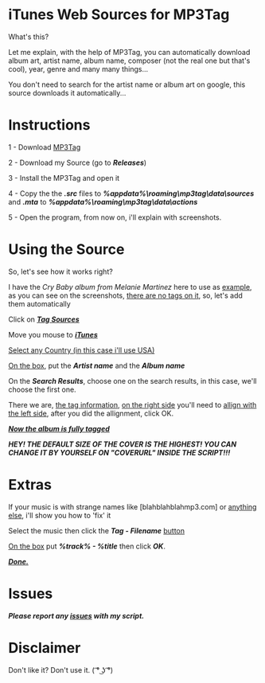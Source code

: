 # iTunes Web Sources for MP3Tag
What's this?

Let me explain, with the help of MP3Tag, you can automatically download album art, artist name, album name, composer (not the real one but that's cool), year, genre and many many things...

You don't need to search for the artist name or album art on google, this source downloads it automatically...

# Instructions

1 - Download [MP3Tag](http://www.mp3tag.de/en/download.html)

2 - Download my Source (go to ***Releases***)

3 - Install the MP3Tag and open it

4 - Copy the the ***.src*** files to ***%appdata%\roaming\mp3tag\data\sources*** and ***.mta*** to ***%appdata%\roaming\mp3tag\data\actions***

5 - Open the program, from now on, i'll explain with screenshots.

# Using the Source

So, let's see how it works right?

I have the _Cry Baby album from Melanie Martinez_ here to use as [example](http://i.imgur.com/Uc5Zow2.png), as you can see on the screenshots, [there are no tags on it](http://i.imgur.com/NzTaCc8.png), so, let's add them automatically

Click on [***Tag Sources***](http://i.imgur.com/znY5NDV.png)

Move you mouse to [***iTunes***](http://i.imgur.com/ZxG9dLO.png)

[Select any Country (in this case i'll use USA)](http://i.imgur.com/F9Fglcp.png)

[On the box](http://i.imgur.com/UOWggFk.png), put the ***Artist name*** and the ***Album name***

On the ***Search Results***, choose one on the search results, in this case, we'll choose the first one.

There we are, [the tag information](http://i.imgur.com/bCJXbyE.png), [on the right side](http://i.imgur.com/nnDuUdu.png) you'll need to [allign with the left side](http://i.imgur.com/NCMvHuN.png), after you did the allignment, click OK.

[***Now the album is fully tagged***](http://i.imgur.com/lbikgiq.png)

***HEY! THE DEFAULT SIZE OF THE COVER IS THE HIGHEST! YOU CAN CHANGE IT BY YOURSELF ON "COVERURL" INSIDE THE SCRIPT!!!***

# Extras

If your music is with strange names like [blahblahblahmp3.com] or [anything else](http://i.imgur.com/4XPYWI3.png), i'll show you how to 'fix' it

Select the music then click the ***Tag - Filename*** [button](http://i.imgur.com/3aiHVIy.png)

[On the box](http://i.imgur.com/TuIIntI.png) put ***%track% - %title*** then click ***OK***.

[***Done.***](http://i.imgur.com/nEOUTpO.png)

# Issues

***Please report any [issues](https://github.com/jonaaa20/itunes-web-sources/issues) with my script.***

# Disclaimer 

Don't like it? Don't use it. ( ͡° ͜ʖ ͡°)




